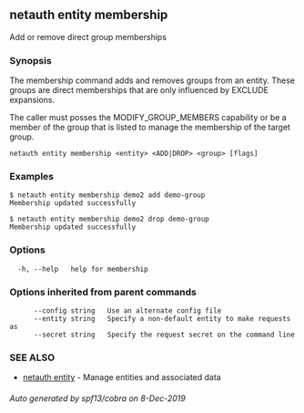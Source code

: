 ## netauth entity membership

Add or remove direct group memberships

### Synopsis


The membership command adds and removes groups from an entity.  These
groups are direct memberships that are only influenced by EXCLUDE
expansions.

The caller must posses the MODIFY_GROUP_MEMBERS capability or be a
member of the group that is listed to manage the membership of the
target group.

```
netauth entity membership <entity> <ADD|DROP> <group> [flags]
```

### Examples

```
$ netauth entity membership demo2 add demo-group
Membership updated successfully

$ netauth entity membership demo2 drop demo-group
Membership updated successfully
```

### Options

```
  -h, --help   help for membership
```

### Options inherited from parent commands

```
      --config string   Use an alternate config file
      --entity string   Specify a non-default entity to make requests as
      --secret string   Specify the request secret on the command line
```

### SEE ALSO

* [netauth entity](netauth_entity.md)	 - Manage entities and associated data

###### Auto generated by spf13/cobra on 8-Dec-2019

